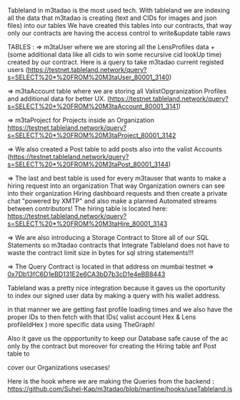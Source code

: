 Tableland in m3tadao is the most used tech. With tableland we are indexing all the data that m3tadao is creating (text and CIDs for images and json files) into our tables 
We have created this tables into our contracts, that way only our contracts are having the access control to write&update table raws

TABLES : 
=> m3taUser where we are storing all the LensProfiles data + (some additional data like all cids to win some recursive cid lookUp time)
created by our contract. Here is a query to take m3tadao current registed users
(https://testnet.tableland.network/query?s=SELECT%20*%20FROM%20M3taUser_80001_3140)
          
=> m3taAccount table where we are storing all ValistOpgranization Profiles and additional data for better UX.
       (https://testnet.tableland.network/query?s=SELECT%20*%20FROM%20M3taAccount_80001_3141)
       
=> m3taProject for Projects inside an Organization 
       https://testnet.tableland.network/query?s=SELECT%20*%20FROM%20M3taProject_80001_3142
       
=> We also created a Post table to add posts also into the valist Accounts 
       (https://testnet.tableland.network/query?s=SELECT%20*%20FROM%20M3taPost_80001_3144)
       
=> The last and best table is used for every m3tauser that wants to make a hiring request into an organization
       That way Organization owners can see into their organization Hiring dashboard requests and then create a private chat "powered by XMTP"
       and also make a planned Automated streams between contributors! 
       The hiring table is located here: 
       https://testnet.tableland.network/query?s=SELECT%20*%20FROM%20M3taHire_80001_3143


=> We are also introducing a Storage Contract to Store all of our SQL Statements so m3tadao contracts that Integrate Tableland does not have to 
waste the contract limit size in bytes for sql string statements!!!

=> The Query Contract is located in that address on mumbai testnet => [0x7Db13fC6D1eBD131E2e6CA3bD7b3cD1e4eBB8443](https://mumbai.polygonscan.com/address/0x469205fE9B115195BA73509FC6F8561c49b9E1e2#code)
       
Tableland was a pretty nice integration because it gaves us the oportunity to index our signed user data by making a query with his wallet address.

in that manner we are getting fast profile loading times and we also have the proper IDs to then fetch with that IDs( valist account Hex & Lens profileIdHex ) more specific data using TheGraph!

Also it gave us the oppportunity to keep our Database safe cause of the ac only by the contract but moreover for creating the Hiring table anf Post table to 

cover our Organizations usecases!


Here is the hook where we are making the Queries from the backend : https://github.com/Suhel-Kap/m3tadao/blob/mantine/hooks/useTableland.js


       
       
